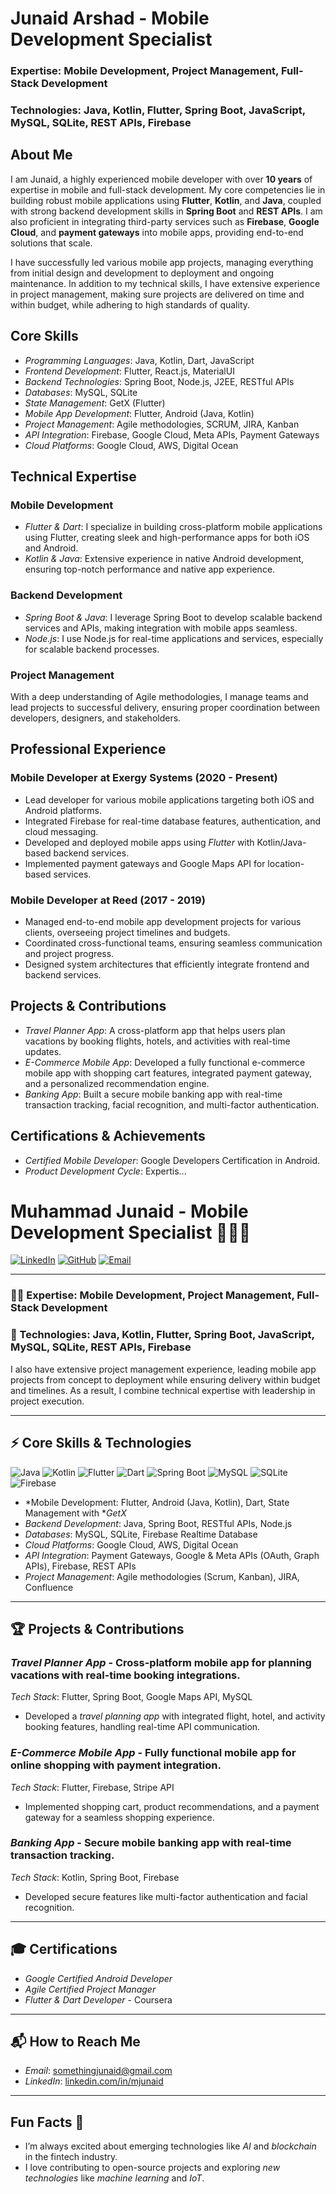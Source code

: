 # Junaid Arshad - Mobile Development Specialist

### Expertise: Mobile Development, Project Management, Full-Stack Development  
### Technologies: Java, Kotlin, Flutter, Spring Boot, JavaScript, MySQL, SQLite, REST APIs, Firebase

## About Me
I am Junaid, a highly experienced mobile developer with over **10 years** of expertise in mobile and full-stack development. My core competencies lie in building robust mobile applications using **Flutter**, **Kotlin**, and **Java**, coupled with strong backend development skills in **Spring Boot** and **REST APIs**. I am also proficient in integrating third-party services such as **Firebase**, **Google Cloud**, and **payment gateways** into mobile apps, providing end-to-end solutions that scale.

I have successfully led various mobile app projects, managing everything from initial design and development to deployment and ongoing maintenance. In addition to my technical skills, I have extensive experience in project management, making sure projects are delivered on time and within budget, while adhering to high standards of quality.

## Core Skills
- *Programming Languages*: Java, Kotlin, Dart, JavaScript
- *Frontend Development*: Flutter, React.js, MaterialUI
- *Backend Technologies*: Spring Boot, Node.js, J2EE, RESTful APIs
- *Databases*: MySQL, SQLite
- *State Management*: GetX (Flutter)
- *Mobile App Development*: Flutter, Android (Java, Kotlin)
- *Project Management*: Agile methodologies, SCRUM, JIRA, Kanban
- *API Integration*: Firebase, Google Cloud, Meta APIs, Payment Gateways
- *Cloud Platforms*: Google Cloud, AWS, Digital Ocean

## Technical Expertise

### Mobile Development
- *Flutter & Dart*: I specialize in building cross-platform mobile applications using Flutter, creating sleek and high-performance apps for both iOS and Android.
- *Kotlin & Java*: Extensive experience in native Android development, ensuring top-notch performance and native app experience.

### Backend Development
- *Spring Boot & Java*: I leverage Spring Boot to develop scalable backend services and APIs, making integration with mobile apps seamless.
- *Node.js*: I use Node.js for real-time applications and services, especially for scalable backend processes.

### Project Management
With a deep understanding of Agile methodologies, I manage teams and lead projects to successful delivery, ensuring proper coordination between developers, designers, and stakeholders.

## Professional Experience

### Mobile Developer at Exergy Systems (2020 - Present)
- Lead developer for various mobile applications targeting both iOS and Android platforms.
- Integrated Firebase for real-time database features, authentication, and cloud messaging.
- Developed and deployed mobile apps using *Flutter* with Kotlin/Java-based backend services.
- Implemented payment gateways and Google Maps API for location-based services.

### Mobile Developer at Reed (2017 - 2019)
- Managed end-to-end mobile app development projects for various clients, overseeing project timelines and budgets.
- Coordinated cross-functional teams, ensuring seamless communication and project progress.
- Designed system architectures that efficiently integrate frontend and backend services.

## Projects & Contributions
- *Travel Planner App*: A cross-platform app that helps users plan vacations by booking flights, hotels, and activities with real-time updates.
- *E-Commerce Mobile App*: Developed a fully functional e-commerce mobile app with shopping cart features, integrated payment gateway, and a personalized recommendation engine.
- *Banking App*: Built a secure mobile banking app with real-time transaction tracking, facial recognition, and multi-factor authentication.

## Certifications & Achievements
- *Certified Mobile Developer*: Google Developers Certification in Android.
- *Product Development Cycle*: Expertis…
 # Muhammad Junaid - Mobile Development Specialist 👨‍💻📱

[![LinkedIn](https://img.shields.io/badge/-LinkedIn-blue?style=flat-square&logo=Linkedin&logoColor=white&link=https://linkedin.com/in/mjunaid)](https://linkedin.com/in/mjunaid)
[![GitHub](https://img.shields.io/badge/-GitHub-black?style=flat-square&logo=github&logoColor=white&link=https://github.com/mjunaiddev)](https://github.com/mjunaiddev)
[![Email](https://img.shields.io/badge/Email-D14836?style=flat-square&logo=gmail&logoColor=white)](mailto:junaid@example.com)

---

### 👨‍💻 Expertise: Mobile Development, Project Management, Full-Stack Development  
### 🔧 Technologies: Java, Kotlin, Flutter, Spring Boot, JavaScript, MySQL, SQLite, REST APIs, Firebase


I also have extensive project management experience, leading mobile app projects from concept to deployment while ensuring delivery within budget and timelines. As a result, I combine technical expertise with leadership in project execution.

---

## ⚡ Core Skills & Technologies
![Java](https://img.shields.io/badge/Java-ED8B00?style=flat-square&logo=java&logoColor=white)
![Kotlin](https://img.shields.io/badge/Kotlin-0095D5?style=flat-square&logo=kotlin&logoColor=white)
![Flutter](https://img.shields.io/badge/Flutter-02569B?style=flat-square&logo=flutter&logoColor=white)
![Dart](https://img.shields.io/badge/Dart-0175C2?style=flat-square&logo=dart&logoColor=white)
![Spring Boot](https://img.shields.io/badge/Spring_Boot-6DB33F?style=flat-square&logo=spring-boot&logoColor=white)
![MySQL](https://img.shields.io/badge/MySQL-4479A1?style=flat-square&logo=mysql&logoColor=white)
![SQLite](https://img.shields.io/badge/SQLite-003B57?style=flat-square&logo=sqlite&logoColor=white)
![Firebase](https://img.shields.io/badge/Firebase-FFCA28?style=flat-square&logo=firebase&logoColor=black)

- *Mobile Development: Flutter, Android (Java, Kotlin), Dart, State Management with **GetX*
- *Backend Development*: Java, Spring Boot, RESTful APIs, Node.js
- *Databases*: MySQL, SQLite, Firebase Realtime Database
- *Cloud Platforms*: Google Cloud, AWS, Digital Ocean
- *API Integration*: Payment Gateways, Google & Meta APIs (OAuth, Graph APIs), Firebase, REST APIs
- *Project Management*: Agile methodologies (Scrum, Kanban), JIRA, Confluence




---

## 🏆 Projects & Contributions

### *Travel Planner App* - Cross-platform mobile app for planning vacations with real-time booking integrations.
*Tech Stack*: Flutter, Spring Boot, Google Maps API, MySQL  
- Developed a *travel planning app* with integrated flight, hotel, and activity booking features, handling real-time API communication.

### *E-Commerce Mobile App* - Fully functional mobile app for online shopping with payment integration.
*Tech Stack*: Flutter, Firebase, Stripe API  
- Implemented shopping cart, product recommendations, and a payment gateway for a seamless shopping experience.

### *Banking App* - Secure mobile banking app with real-time transaction tracking.
*Tech Stack*: Kotlin, Spring Boot, Firebase  
- Developed secure features like multi-factor authentication and facial recognition.

---

## 🎓 Certifications
- *Google Certified Android Developer*
- *Agile Certified Project Manager*
- *Flutter & Dart Developer* - Coursera

---

## 📬 How to Reach Me
- *Email*: [somethingjunaid@gmail.com](mailto:somethingjunaid@gmail.com)
- *LinkedIn*: [linkedin.com/in/mjunaid](https://linkedin.com/in/mjunaid)

---

## Fun Facts 🌟
- I’m always excited about emerging technologies like *AI* and *blockchain* in the fintech industry.
- I love contributing to open-source projects and exploring *new technologies* like *machine learning* and *IoT*.
